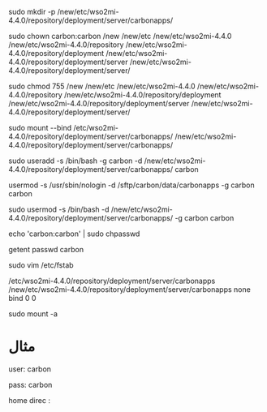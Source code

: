 sudo mkdir -p /new/etc/wso2mi-4.4.0/repository/deployment/server/carbonapps/


sudo chown carbon:carbon /new /new/etc /new/etc/wso2mi-4.4.0 /new/etc/wso2mi-4.4.0/repository /new/etc/wso2mi-4.4.0/repository/deployment /new/etc/wso2mi-4.4.0/repository/deployment/server /new/etc/wso2mi-4.4.0/repository/deployment/server/


sudo chmod 755 /new /new/etc /new/etc/wso2mi-4.4.0 /new/etc/wso2mi-4.4.0/repository /new/etc/wso2mi-4.4.0/repository/deployment /new/etc/wso2mi-4.4.0/repository/deployment/server /new/etc/wso2mi-4.4.0/repository/deployment/server/



sudo mount --bind /etc/wso2mi-4.4.0/repository/deployment/server/carbonapps/ /new/etc/wso2mi-4.4.0/repository/deployment/server/carbonapps/



sudo useradd -s /bin/bash -g carbon -d /new/etc/wso2mi-4.4.0/repository/deployment/server/carbonapps/ carbon

usermod -s /usr/sbin/nologin  -d /sftp/carbon/data/carbonapps  -g carbon carbon

sudo usermod -s /bin/bash -d  /new/etc/wso2mi-4.4.0/repository/deployment/server/carbonapps/ -g carbon carbon

echo 'carbon:carbon' | sudo chpasswd

getent passwd carbon



sudo vim /etc/fstab

/etc/wso2mi-4.4.0/repository/deployment/server/carbonapps  /new/etc/wso2mi-4.4.0/repository/deployment/server/carbonapps  none  bind  0  0


sudo mount -a

# مثال

user: carbon

pass: carbon

home direc : 
